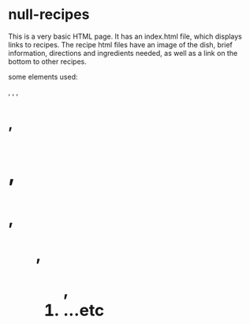 # null-recipes
This is a very basic HTML page.
It has an index.html file, which displays links to recipes.
The recipe html files have an image of the dish, brief information, directions and ingredients needed, as well as a link on the bottom to other recipes.

some elements used: <p>, <img>, <a>,<h1>,<h2>,<h3>,<ul>,<ol>,<li>...etc